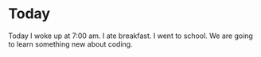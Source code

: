 # Today

Today I woke up at 7:00 am.
I ate breakfast. 
I went to school. 
We are going to learn something new about coding.